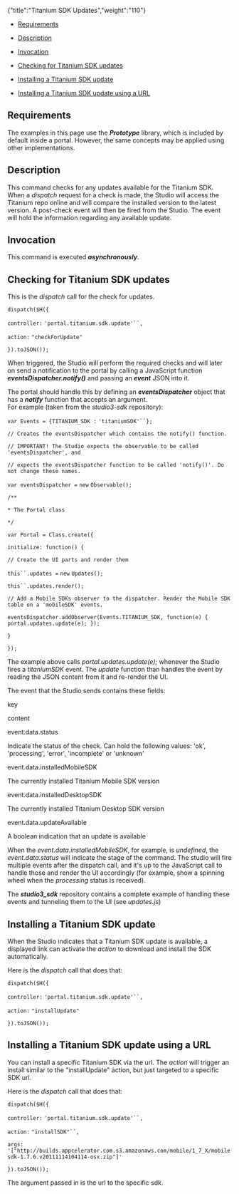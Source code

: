 {"title":"Titanium SDK Updates","weight":"110"} 

*   [Requirements](#Requirements)
    
*   [Description](#Description)
    
*   [Invocation](#Invocation)
    
*   [Checking for Titanium SDK updates](#CheckingforTitaniumSDKupdates)
    
*   [Installing a Titanium SDK update](#InstallingaTitaniumSDKupdate)
    
*   [Installing a Titanium SDK update using a URL](#InstallingaTitaniumSDKupdateusingaURL)
    

## Requirements

The examples in this page use the **_Prototype_** library, which is included by default inside a portal. However, the same concepts may be applied using other implementations.

## Description

This command checks for any updates available for the Titanium SDK. When a _dispatch_ request for a check is made, the Studio will access the Titanium repo online and will compare the installed version to the latest version. A post-check event will then be fired from the Studio. The event will hold the information regarding any available update.

## Invocation

This command is executed **_asynchronously_**.

## Checking for Titanium SDK updates

This is the _dispatch_ call for the check for updates.

`dispatch($H({`

`controller:` `'portal.titanium.sdk.update'``,`

`action:` `"checkForUpdate"`

`}).toJSON());`

When triggered, the Studio will perform the required checks and will later on send a notification to the portal by calling a JavaScript function **_eventsDispatcher.notify()_** and passing an **_event_** JSON into it.

The portal should handle this by defining an **_eventsDispatcher_** object that has a **_notify_** function that accepts an argument.  
For example (taken from the _studio3-sdk_ repository):

`var Events = {TITANIUM_SDK :` `'titaniumSDK'``};`

`// Creates the eventsDispatcher which contains the notify() function.`

`// IMPORTANT! The Studio expects the observable to be called 'eventsDispatcher', and`

`// expects the eventsDispatcher function to be called 'notify()'. Do not change these names.`

`var eventsDispatcher =` `new` `Observable();`

`/**`

`* The Portal class`

`*/`

`var Portal = Class.create({`

`initialize: function() {`

`// Create the UI parts and render them`

`this``.updates =` `new` `Updates();`

`this``.updates.render();`

`// Add a Mobile SDKs observer to the dispatcher. Render the Mobile SDK table on a 'mobileSDK' events.`

`eventsDispatcher.addObserver(Events.TITANIUM_SDK, function(e) { portal.updates.update(e); });`

`}`

`});`

The example above calls _portal.updates.update(e);_ whenever the Studio fires a _titaniumSDK_ event. The _update_ function than handles the event by reading the JSON content from it and re-render the UI.

The event that the Studio sends contains these fields:

key

content

event.data.status

Indicate the status of the check. Can hold the following values: 'ok', 'processing', 'error', 'incomplete' or 'unknown'

event.data.installedMobileSDK

The currently installed Titanium Mobile SDK version

event.data.installedDesktopSDK

The currently installed Titanium Desktop SDK version

event.data.updateAvailable

A boolean indication that an update is available

When the _event.data.installedMobileSDK_, for example, is _undefined_, the _event.data.status_ will indicate the stage of the command. The studio will fire multiple events after the dispatch call, and it's up to the JavaScript call to handle those and render the UI accordingly (for example, show a spinning wheel when the _processing_ status is received).

The **_studio3\_sdk_** repository contains a complete example of handling these events and tunneling them to the UI (see _updates.js_)

## Installing a Titanium SDK update

When the Studio indicates that a Titanium SDK update is available, a displayed link can activate the _action_ to download and install the SDK automatically.

Here is the _dispatch_ call that does that:

`dispatch($H({`

`controller:` `'portal.titanium.sdk.update'``,`

`action:` `"installUpdate"`

`}).toJSON());`

## Installing a Titanium SDK update using a URL

You can install a specific Titanium SDK via the url. The _action_ will trigger an install similar to the "installUpdate" action, but just targeted to a specific SDK url.

Here is the _dispatch_ call that does that:

`dispatch($H({`

`controller:` `'portal.titanium.sdk.update'``,`

`action:` `"installSDK"``,`

`args:` `'["http://builds.appcelerator.com.s3.amazonaws.com/mobile/1_7_X/mobilesdk-1.7.6.v20111114104114-osx.zip"]'`

`}).toJSON());`

The argument passed in is the url to the specific sdk.